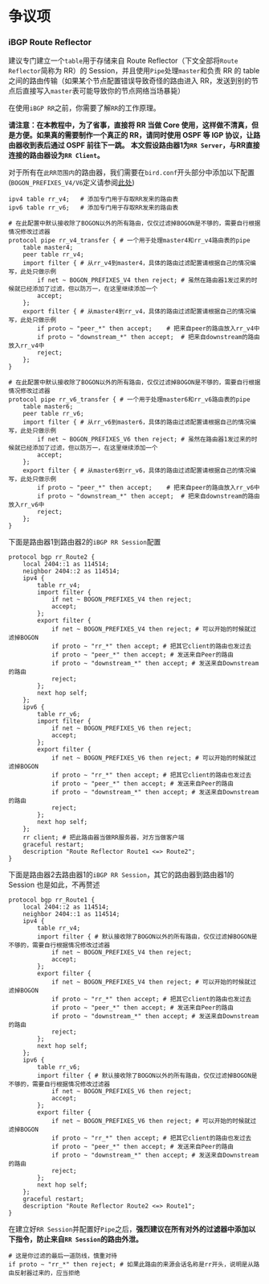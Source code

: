 # 争议项

### iBGP Route Reflector

建议专门建立一个`table`用于存储来自 Route Reflector（下文全部将`Route Reflector`简称为 RR）的 Session，并且使用`Pipe`处理`master`和负责 RR 的 table 之间的路由传输（如果某个节点配置错误导致奇怪的路由进入 RR，发送到别的节点后直接写入`master`表可能导致你的节点网络当场暴毙）

在使用`iBGP RR`之前，你需要了解`RR`的工作原理。

**请注意：在本教程中，为了省事，直接将 RR 当做 Core 使用，这样做不清真，但是方便。如果真的需要制作一个真正的 RR，请同时使用 OSPF 等 IGP 协议，让路由器收到表后通过 OSPF 前往下一跳。**
**本文假设路由器1为`RR Server`，与RR直接连接的路由器设为`RR Client`。**

对于所有在`此RR范围内`的路由器，我们需要在`bird.conf`开头部分中添加以下配置(`BOGON_PREFIXES_V4/V6`定义请参阅[此处](attachments/ji-chu-guo-lv-ding-yi.md))

```
ipv4 table rr_v4;	# 添加专门用于存取RR发来的路由表
ipv6 table rr_v6;	# 添加专门用于存取RR发来的路由表

# 在此配置中默认接收除了BOGON以外的所有路由，仅仅过滤掉BOGON是不够的，需要自行根据情况修改过滤器
protocol pipe rr_v4_transfer { # 一个用于处理master4和rr_v4路由表的pipe
    table master4;
    peer table rr_v4;
    import filter { # 从rr_v4到master4，具体的路由过滤配置请根据自己的情况编写，此处只做示例
        if net ~ BOGON_PREFIXES_V4 then reject;	# 虽然在路由器1发过来的时候就已经添加了过滤，但以防万一，在这里继续添加一个
        accept;
    };
    export filter { # 从master4到rr_v4，具体的路由过滤配置请根据自己的情况编写，此处只做示例
        if proto ~ "peer_*" then accept;	# 把来自peer的路由放入rr_v4中
        if proto ~ "downstream_*" then accept;	# 把来自downstream的路由放入rr_v4中
        reject;
    };
}

# 在此配置中默认接收除了BOGON以外的所有路由，仅仅过滤掉BOGON是不够的，需要自行根据情况修改过滤器
protocol pipe rr_v6_transfer { # 一个用于处理master6和rr_v6路由表的pipe
    table master6;
    peer table rr_v6;
    import filter { # 从rr_v6到master6，具体的路由过滤配置请根据自己的情况编写，此处只做示例
        if net ~ BOGON_PREFIXES_V6 then reject;	# 虽然在路由器1发过来的时候就已经添加了过滤，但以防万一，在这里继续添加一个
        accept;
    };
    export filter { # 从master6到rr_v6，具体的路由过滤配置请根据自己的情况编写，此处只做示例
        if proto ~ "peer_*" then accept;	# 把来自peer的路由放入rr_v6中
        if proto ~ "downstream_*" then accept;	# 把来自downstream的路由放入rr_v6中
        reject;
    };
}
```

下面是路由器1到路由器2的`iBGP RR Session`配置

```
protocol bgp rr_Route2 {
    local 2404::1 as 114514;
    neighbor 2404::2 as 114514;
    ipv4 {
        table rr_v4;
        import filter {
            if net ~ BOGON_PREFIXES_V4 then reject;
            accept;
        };
        export filter {
            if net ~ BOGON_PREFIXES_V4 then reject; # 可以开始的时候就过滤掉BOGON
            if proto ~ "rr_*" then accept; # 把其它client的路由也发过去
            if proto ~ "peer_*" then accept; # 发送来自Peer的路由
            if proto ~ "downstream_*" then accept; # 发送来自Downstream的路由
            reject;
        };
        next hop self;
    };
    ipv6 {
        table rr_v6;
        import filter {
            if net ~ BOGON_PREFIXES_V6 then reject;
            accept;
        };
        export filter {
            if net ~ BOGON_PREFIXES_V6 then reject; # 可以开始的时候就过滤掉BOGON
            if proto ~ "rr_*" then accept; # 把其它client的路由也发过去
            if proto ~ "peer_*" then accept; # 发送来自Peer的路由
            if proto ~ "downstream_*" then accept; # 发送来自Downstream的路由
            reject;
        };
        next hop self;
    };
    rr client; # 把此路由器当做RR服务器，对方当做客户端
    graceful restart;
    description "Route Reflector Route1 <=> Route2";
}
```

下面是路由器2去路由器1的`iBGP RR Session`，其它的路由器到路由器1的 Session 也是如此，不再赘述

```
protocol bgp rr_Route1 {
    local 2404::2 as 114514;
    neighbor 2404::1 as 114514;
    ipv4 {
        table rr_v4;
        import filter { # 默认接收除了BOGON以外的所有路由，仅仅过滤掉BOGON是不够的，需要自行根据情况修改过滤器
            if net ~ BOGON_PREFIXES_V4 then reject;
            accept;
        };
        export filter {
            if net ~ BOGON_PREFIXES_V4 then reject; # 可以开始的时候就过滤掉BOGON
            if proto ~ "rr_*" then accept; # 把其它client的路由也发过去
            if proto ~ "peer_*" then accept; # 发送来自Peer的路由
            if proto ~ "downstream_*" then accept; # 发送来自Downstream的路由
            reject;
        };
        next hop self;
    };
    ipv6 {
        table rr_v6;
        import filter { # 默认接收除了BOGON以外的所有路由，仅仅过滤掉BOGON是不够的，需要自行根据情况修改过滤器
            if net ~ BOGON_PREFIXES_V6 then reject;
            accept;
        };
        export filter {
            if net ~ BOGON_PREFIXES_V6 then reject; # 可以开始的时候就过滤掉BOGON
            if proto ~ "rr_*" then accept; # 把其它client的路由也发过去
            if proto ~ "peer_*" then accept; # 发送来自Peer的路由
            if proto ~ "downstream_*" then accept; # 发送来自Downstream的路由
            reject;
        };
        next hop self;
    };
    graceful restart;
    description "Route Reflector Route2 <=> Route1";
}
```

在建立好`RR Session`并配置好`Pipe`之后，**强烈建议在所有对外的过滤器中添加以下指令，防止来自`RR Session`的路由外泄。**

```
# 这是你过滤的最后一道防线，慎重对待
if proto ~ "rr_*" then reject; # 如果此路由的来源会话名称是rr开头，说明是从路由反射器过来的，应当拒绝
```
